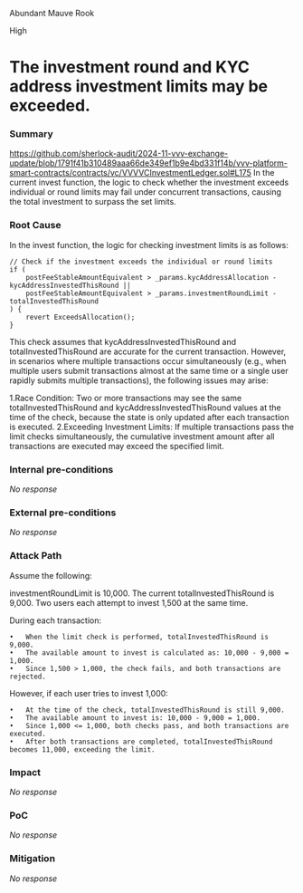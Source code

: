 Abundant Mauve Rook

High

# The investment round and KYC address investment limits may be exceeded.

### Summary

https://github.com/sherlock-audit/2024-11-vvv-exchange-update/blob/1791f41b310489aaa66de349ef1b9e4bd331f14b/vvv-platform-smart-contracts/contracts/vc/VVVVCInvestmentLedger.sol#L175
In the current invest function, the logic to check whether the investment exceeds individual or round limits may fail under concurrent transactions, causing the total investment to surpass the set limits.

### Root Cause

In the invest function, the logic for checking investment limits is as follows:
``` solidity 
// Check if the investment exceeds the individual or round limits
if (
    postFeeStableAmountEquivalent > _params.kycAddressAllocation - kycAddressInvestedThisRound ||
    postFeeStableAmountEquivalent > _params.investmentRoundLimit - totalInvestedThisRound
) {
    revert ExceedsAllocation();
}
``` 
This check assumes that kycAddressInvestedThisRound and totalInvestedThisRound are accurate for the current transaction. However, in scenarios where multiple transactions occur simultaneously (e.g., when multiple users submit transactions almost at the same time or a single user rapidly submits multiple transactions), the following issues may arise:

1.Race Condition: Two or more transactions may see the same totalInvestedThisRound and kycAddressInvestedThisRound values at the time of the check, because the state is only updated after each transaction is executed.
2.Exceeding Investment Limits: If multiple transactions pass the limit checks simultaneously, the cumulative investment amount after all transactions are executed may exceed the specified limit.


### Internal pre-conditions

_No response_

### External pre-conditions

_No response_

### Attack Path

Assume the following:

investmentRoundLimit is 10,000.
	The current totalInvestedThisRound is 9,000.
	Two users each attempt to invest 1,500 at the same time.

During each transaction:

	•	When the limit check is performed, totalInvestedThisRound is 9,000.
	•	The available amount to invest is calculated as: 10,000 - 9,000 = 1,000.
	•	Since 1,500 > 1,000, the check fails, and both transactions are rejected.

However, if each user tries to invest 1,000:

	•	At the time of the check, totalInvestedThisRound is still 9,000.
	•	The available amount to invest is: 10,000 - 9,000 = 1,000.
	•	Since 1,000 <= 1,000, both checks pass, and both transactions are executed.
	•	After both transactions are completed, totalInvestedThisRound becomes 11,000, exceeding the limit.

### Impact

_No response_

### PoC

_No response_

### Mitigation

_No response_